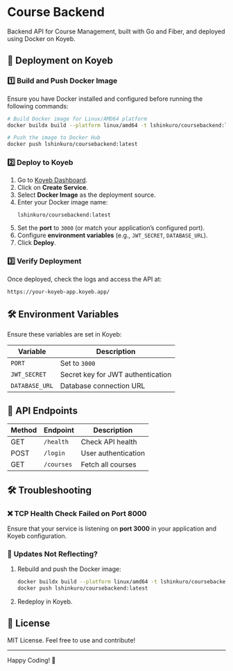 # Course Backend

Backend API for Course Management, built with Go and Fiber, and deployed using Docker on Koyeb.

## 🚀 Deployment on Koyeb

### 1️⃣ Build and Push Docker Image
Ensure you have Docker installed and configured before running the following commands:

```sh
# Build Docker image for Linux/AMD64 platform
docker buildx build --platform linux/amd64 -t lshinkuro/coursebackend:latest .

# Push the image to Docker Hub
docker push lshinkuro/coursebackend:latest
```

### 2️⃣ Deploy to Koyeb
1. Go to [Koyeb Dashboard](https://app.koyeb.com/).
2. Click on **Create Service**.
3. Select **Docker Image** as the deployment source.
4. Enter your Docker image name:
   ```
   lshinkuro/coursebackend:latest
   ```
5. Set the **port** to `3000` (or match your application’s configured port).
6. Configure **environment variables** (e.g., `JWT_SECRET`, `DATABASE_URL`).
7. Click **Deploy**.

### 3️⃣ Verify Deployment
Once deployed, check the logs and access the API at:
```sh
https://your-koyeb-app.koyeb.app/
```

## 🛠 Environment Variables
Ensure these variables are set in Koyeb:

| Variable       | Description |
|---------------|-------------|
| `PORT`        | Set to `3000` |
| `JWT_SECRET`  | Secret key for JWT authentication |
| `DATABASE_URL`| Database connection URL |

## 📜 API Endpoints
| Method | Endpoint     | Description |
|--------|-------------|-------------|
| GET    | `/health`   | Check API health |
| POST   | `/login`    | User authentication |
| GET    | `/courses`  | Fetch all courses |

## 🛠 Troubleshooting
### ❌ **TCP Health Check Failed on Port 8000**
Ensure that your service is listening on **port 3000** in your application and Koyeb configuration.

### 🔄 **Updates Not Reflecting?**
1. Rebuild and push the Docker image:
   ```sh
   docker buildx build --platform linux/amd64 -t lshinkuro/coursebackend:latest .
   docker push lshinkuro/coursebackend:latest
   ```
2. Redeploy in Koyeb.

## 📝 License
MIT License. Feel free to use and contribute!

---

Happy Coding! 🚀
